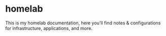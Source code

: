 # homelab
This is my homelab documentation, here you'll find notes &amp; configurations for infrastructure, applications, and more.
